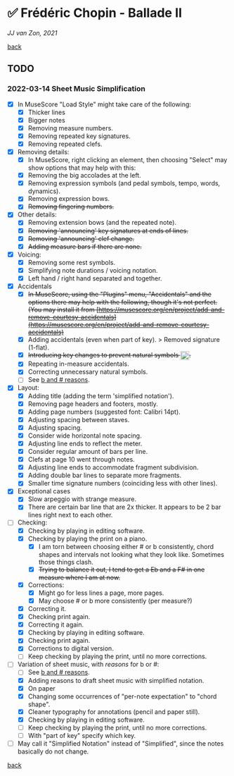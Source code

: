 ✅ Frédéric Chopin - Ballade Ⅱ
===============================

*JJ van Zon, 2021*

[back](./README.md)

TODO
----

### 2022-03-14 Sheet Music Simplification

- [x] In MuseScore "Load Style" might take care of the following:
    - [x] Thicker lines
    - [x] Bigger notes
    - [x] Removing measure numbers.
    - [x] Removing repeated key signatures.
    - [x] Removing repeated clefs.
- [x] Removing details:
    - [x] In MuseScore, right clicking an element, then choosing  "Select" may show options that may help with this:
    - [x] Removing the big accolades at the left.
    - [x] Removing expression symbols (and pedal symbols, tempo, words, dynamics).
    - [x] Removing expression bows.
    - [x] ~~Removing fingering numbers.~~
- [x] Other details:
    - [x] Removing extension bows (and the repeated note).
    - [x] ~~Removing 'announcing' key signatures at ends of lines.~~
    - [x] ~~Removing 'announcing' clef change.~~
    - [x] ~~Adding measure bars if there are none.~~
- [x] Voicing:
    - [x] Removing some rest symbols.
    - [x] Simplifying note durations / voicing notation.
    - [x] Left hand / right hand separated and together.
- [x] Accidentals
    - [x] ~~In MuseScore, using the "Plugins" menu, "Accidentals" and the options there may help with the following, though it's not perfect. (You may install it from [https://musescore.org/en/project/add-and-remove-courtesy-accidentals](https://musescore.org/en/project/add-and-remove-courtesy-accidentals)~~
    - [x] Adding accidentals (even when part of key). > Removed signature (1-flat).
    - [x] ~~Introducing key changes to prevent natural symbols <img src="https://jjvanzon.github.io/Piano-Playing-Docs/resources/natural-symbol.png" height="20" style="vertical-align:middle" />.~~
    - [x] Repeating in-measure accidentals.
    - [x] Correcting unnecessary natural symbols.
    - [ ] See [b and # reasons](https://jjvanzon.github.io/Piano-Playing-Docs/methods/sheet-music-notation-simplification.html#b-and--reasons).
- [x] Layout:
    - [x] Adding title (adding the term 'simplified notation').
    - [x] Removing page headers and footers, mostly.
    - [x] Adding page numbers (suggested font: Calibri 14pt).
    - [x] Adjusting spacing between staves.
    - [x] Adjusting spacing.
    - [x] Consider wide horizontal note spacing.
    - [x] Adjusting line ends to reflect the meter.
    - [x] Consider regular amount of bars per line.
    - [x] Clefs at page 10 went through notes.
    - [x] Adjusting line ends to accommodate fragment subdivision.
    - [x] Adding double bar lines to separate more fragments.
    - [x] Smaller time signature numbers (coinciding less with other lines).
- [x] Exceptional cases
    - [x] Slow arpeggio with strange measure.
    - [x] There are certain bar line that are 2x thicker. It appears to be 2 bar lines right next to each other.
- [ ] Checking:
    - [x] Checking by playing in editing software.
    - [x] Checking by playing the print on a piano.
        - [x] I am torn between choosing either # or b consistently, chord shapes and intervals not looking what they look like. Sometimes those things clash.
        - [x] ~~Trying to balance it out, I tend to get a Eb and a F# in one measure where I am at now.~~
    - [x] Corrections:
        - [x] Might go for less lines a page, more pages.
        - [x] May choose # or b more consistently (per measure?)
    - [x] Correcting it.
    - [x] Checking print again.
    - [x] Correcting it again.
    - [x] Checking by playing in editing software.
    - [x] Checking print again.
    - [x] Corrections to digital version.
    - [ ] Keep checking by playing the print, until no more corrections.
- [ ] Variation of sheet music, with *reasons* for b or #:
    - [ ] See [b and # reasons](https://jjvanzon.github.io/Piano-Playing-Docs/methods/sheet-music-notation-simplification.html#b-and--reasons).
    - [x] Adding reasons to draft sheet music with simplified notation.
    - [x] On paper
    - [x] Changing some occurrences of "per-note expectation" to "chord shape".
    - [x] Cleaner typography for annotations (pencil and paper still).
    - [x] Checking by playing in editing software.
    - [ ] Keep checking by playing the print, until no more corrections.
    - [ ] With "part of key" specify which key.
- [ ] May call it "Simplified Notation" instead of "Simplified", since the notes basically do not change.

[back](./README.md)